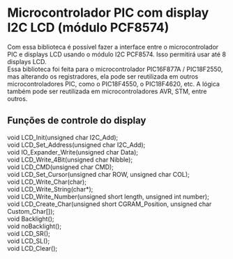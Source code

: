 # Microcontrolador PIC com display I2C LCD (módulo PCF8574)
Com essa biblioteca é possível fazer a interface entre o microcontrolador PIC e displays LCD usando o módulo I2C PCF8574. Isso permitirá usar até 8 displays LCD.<br>
Essa biblioteca foi feita para o microcontrolador PIC16F877A / PIC18F2550, mas alterando os registradores, ela pode ser reutilizada em outros microcontroladores PIC, como o PIC18F4550, o PIC18F4620, etc. A lógica também pode ser reutilizada em microcontroladores AVR, STM, entre outros.

## Funções de controle do display 

void LCD_Init(unsigned char I2C_Add);<br>
void LCD_Set_Address(unsigned char I2C_Add);<br>
void IO_Expander_Write(unsigned char Data);<br>
void LCD_Write_4Bit(unsigned char Nibble);<br>
void LCD_CMD(unsigned char CMD);<br>
void LCD_Set_Cursor(unsigned char ROW, unsigned char COL);<br>
void LCD_Write_Char(char);<br>
void LCD_Write_String(char*);<br>
void LCD_Write_Number(unsigned short length, unsigned int number);<br>
void LCD_Create_Char(unsigned short CGRAM_Position, unsigned char Custom_Char[]);<br>
void Backlight();<br>
void noBacklight();<br>
void LCD_SR();<br>
void LCD_SL();<br>
void LCD_Clear();<br>
